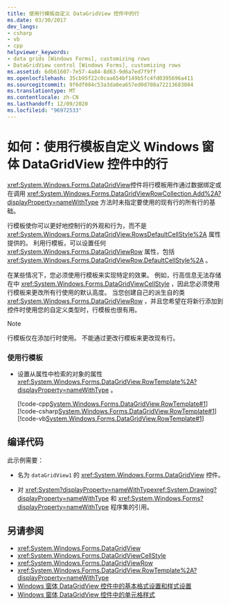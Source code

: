 ```yaml
---
title: 使用行模板自定义 DataGridView 控件中的行
ms.date: 03/30/2017
dev_langs:
- csharp
- vb
- cpp
helpviewer_keywords:
- data grids [Windows Forms], customizing rows
- DataGridView control [Windows Forms], customizing rows
ms.assetid: 6db61607-7e57-4a84-8d63-9d6a7ed7f9ff
ms.openlocfilehash: 35cb95f22c0caa654bf149b5fc4fd0395696a411
ms.sourcegitcommit: 9f6df084c53a3da0ea657ed0d708a72213683084
ms.translationtype: MT
ms.contentlocale: zh-CN
ms.lasthandoff: 12/09/2020
ms.locfileid: "96972533"
---
```

# <a name="how-to-use-the-row-template-to-customize-rows-in-the-windows-forms-datagridview-control"></a>如何：使用行模板自定义 Windows 窗体 DataGridView 控件中的行
<xref:System.Windows.Forms.DataGridView>控件将行模板用作通过数据绑定或在调用 <xref:System.Windows.Forms.DataGridViewRowCollection.Add%2A?displayProperty=nameWithType> 方法时未指定要使用的现有行的所有行的基础。  
  
 行模板使你可以更好地控制行的外观和行为，而不是 <xref:System.Windows.Forms.DataGridView.RowsDefaultCellStyle%2A> 属性提供的。 利用行模板，可以设置任何 <xref:System.Windows.Forms.DataGridViewRow> 属性，包括 <xref:System.Windows.Forms.DataGridViewRow.DefaultCellStyle%2A> 。  
  
 在某些情况下，您必须使用行模板来实现特定的效果。 例如，行高信息无法存储在中 <xref:System.Windows.Forms.DataGridViewCellStyle> ，因此您必须使用行模板来更改所有行使用的默认高度。 当您创建自己的派生自的类 <xref:System.Windows.Forms.DataGridViewRow> ，并且您希望在将新行添加到控件时使用您的自定义类型时，行模板也很有用。  
  
> [!NOTE]
> 行模板仅在添加行时使用。 不能通过更改行模板来更改现有行。  
  
### <a name="to-use-the-row-template"></a>使用行模板  
  
- 设置从属性中检索的对象的属性 <xref:System.Windows.Forms.DataGridView.RowTemplate%2A?displayProperty=nameWithType> 。  
  
     [!code-cpp[System.Windows.Forms.DataGridView.RowTemplate#1](~/samples/snippets/cpp/VS_Snippets_Winforms/System.Windows.Forms.DataGridView.RowTemplate/CPP/datagridviewrowtemplate.cpp#1)]
     [!code-csharp[System.Windows.Forms.DataGridView.RowTemplate#1](~/samples/snippets/csharp/VS_Snippets_Winforms/System.Windows.Forms.DataGridView.RowTemplate/CS/datagridviewrowtemplate.cs#1)]
     [!code-vb[System.Windows.Forms.DataGridView.RowTemplate#1](~/samples/snippets/visualbasic/VS_Snippets_Winforms/System.Windows.Forms.DataGridView.RowTemplate/VB/datagridviewrowtemplate.vb#1)]  
  
## <a name="compiling-the-code"></a>编译代码  
 此示例需要：  
  
- 名为 `dataGridView1` 的 <xref:System.Windows.Forms.DataGridView> 控件。  
  
- 对 <xref:System?displayProperty=nameWithType><xref:System.Drawing?displayProperty=nameWithType> 和 <xref:System.Windows.Forms?displayProperty=nameWithType> 程序集的引用。  
  
## <a name="see-also"></a>另请参阅

- <xref:System.Windows.Forms.DataGridView>
- <xref:System.Windows.Forms.DataGridViewCellStyle>
- <xref:System.Windows.Forms.DataGridViewRow>
- <xref:System.Windows.Forms.DataGridView.RowTemplate%2A?displayProperty=nameWithType>
- [Windows 窗体 DataGridView 控件中的基本格式设置和样式设置](basic-formatting-and-styling-in-the-windows-forms-datagridview-control.md)
- [Windows 窗体 DataGridView 控件中的单元格样式](cell-styles-in-the-windows-forms-datagridview-control.md)
